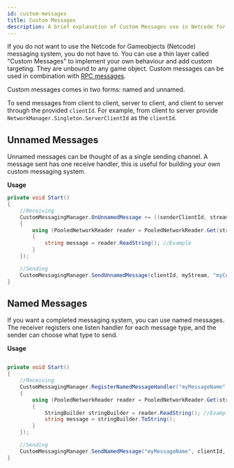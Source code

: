 ```yaml
---
id: custom-messages
title: Custom Messages 
description: A brief explanation of Custom Messages use in Netcode for Gameobjects (Netcode) covering Named and Unnamed messages.
---
```


If you do not want to use the Netcode for Gameobjects (Netcode) messaging system, you do not have to. You can use a thin layer called "Custom Messages" to implement your own behaviour and add custom targeting. They are unbound to any game object. Custom messages can be used in combination with [RPC messages](../messaging-system.md). 

Custom messages comes in two forms: named and unnamed. 

To send messages from client to client, server to client, and client to server through the provided `clientId`. For example, from client to server provide `NetworkManager.Singleton.ServerClientId` as the `clientId`.

## Unnamed Messages

Unnamed messages can be thought of as a single sending channel. A message sent has one receive handler, this is useful for building your own custom messaging system. 

**Usage**

```csharp
private void Start()
{
    //Receiving
    CustomMessagingManager.OnUnnamedMessage += ((senderClientId, stream) =>
    {
        using (PooledNetworkReader reader = PooledNetworkReader.Get(stream))
        {
            string message = reader.ReadString(); //Example
        }
    });

    //Sending
    CustomMessagingManager.SendUnnamedMessage(clientId, myStream, "myCustomChannel"); //Channel is optional.
}

```
## Named Messages

If you want a completed messaging system, you can use named messages. The receiver registers one listen handler for each message type, and the sender can choose what type to send.

**Usage**

```csharp

private void Start()
{
    //Receiving
    CustomMessagingManager.RegisterNamedMessageHandler("myMessageName", (senderClientId, stream) =>
    {
        using (PooledNetworkReader reader = PooledNetworkReader.Get(stream))
        {
            StringBuilder stringBuilder = reader.ReadString(); //Example
            string message = stringBuilder.ToString();
        }
    });

    //Sending
    CustomMessagingManager.SendNamedMessage("myMessageName", clientId, myStream, "myCustomChannel"); //Channel is optional.
}
```
